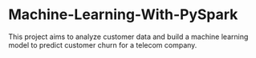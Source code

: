 # Machine-Learning-With-PySpark
This project aims to analyze customer data and build a machine learning model to predict customer churn for a telecom company.  

